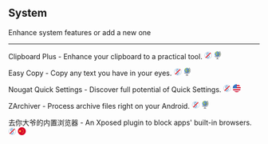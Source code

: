 ## System

Enhance system features or add a new one

---

Clipboard Plus - Enhance your clipboard to a practical tool. ![](../assets/free.png) ![](../assets/earth-globe.png)

Easy Copy - Copy any text you have in your eyes. ![](../assets/free.png) ![](../assets/earth-globe.png)

Nougat Quick Settings - Discover full potential of Quick Settings. ![](../assets/free.png) ![](../assets/united-states.png)

ZArchiver - Process archive files right on your Android. ![](../assets/free.png) ![](../assets/earth-globe.png)

去你大爷的内置浏览器 - An Xposed plugin to block apps' built-in browsers. ![](../assets/free.png) ![](../assets/china.png)
